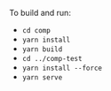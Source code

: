 To build and run:

- `cd comp`
- `yarn install`
- `yarn build`
- `cd ../comp-test`
- `yarn install --force`
- `yarn serve`
